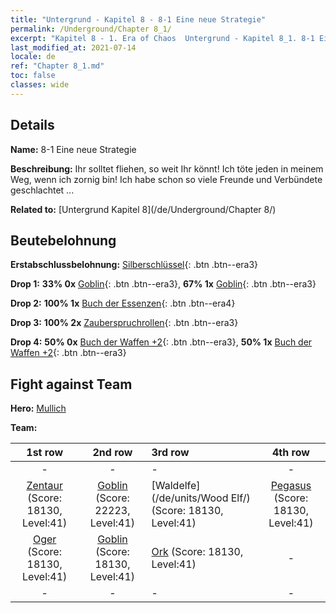```yaml
---
title: "Untergrund - Kapitel 8 - 8-1 Eine neue Strategie"
permalink: /Underground/Chapter 8_1/
excerpt: "Kapitel 8 - 1. Era of Chaos  Untergrund - Kapitel 8_1. 8-1 Eine neue Strategie"
last_modified_at: 2021-07-14
locale: de
ref: "Chapter 8_1.md"
toc: false
classes: wide
---
```


## Details

 **Name:** 8-1 Eine neue Strategie

 **Beschreibung:** Ihr solltet fliehen, so weit Ihr könnt! Ich töte jeden in meinem Weg, wenn ich zornig bin! Ich habe schon so viele Freunde und Verbündete geschlachtet ...

 **Related to:** [Untergrund Kapitel 8](/de/Underground/Chapter 8/)

## Beutebelohnung

 **Erstabschlussbelohnung:** [Silberschlüssel](/ItemsDE/con_693/){: .btn .btn--era3}

 **Drop 1:** **33% 0x** [Goblin](/ItemsDE/unt_217/){: .btn .btn--era3}, **67% 1x** [Goblin](/ItemsDE/unt_217/){: .btn .btn--era3}

 **Drop 2:** **100% 1x** [Buch der Essenzen](/ItemsDE/mat_39/){: .btn .btn--era4}

 **Drop 3:** **100% 2x** [Zauberspruchrollen](/ItemsDE/con_694/){: .btn .btn--era3}

 **Drop 4:** **50% 0x** [Buch der Waffen +2](/ItemsDE/mat_32/){: .btn .btn--era3}, **50% 1x** [Buch der Waffen +2](/ItemsDE/mat_32/){: .btn .btn--era3}


## Fight against Team
 **Hero:** [Mullich](/de/heroes/Mullich/)

 **Team:**


  | 1st row | 2nd row | 3rd row | 4th row |
  |:----:|:----:|:----|:----:|
  | - | - | - | - |
  | [Zentaur](/de/units/Centaur/) (Score: 18130, Level:41)  | [Goblin](/de/units/Goblin/) (Score: 22223, Level:41)  | [Waldelfe](/de/units/Wood Elf/) (Score: 18130, Level:41)  | [Pegasus](/de/units/Pegasus/) (Score: 18130, Level:41)  |
  | [Oger](/de/units/Ogre/) (Score: 18130, Level:41)  | [Goblin](/de/units/Goblin/) (Score: 18130, Level:41)  | [Ork](/de/units/Orc/) (Score: 18130, Level:41)  | - |
  | - | - | - | - |


